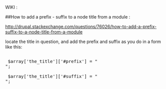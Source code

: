 

WIKI : 


##How to add a prefix - suffix to a node title from a module :

http://drupal.stackexchange.com/questions/76026/how-to-add-a-prefix-suffix-to-a-node-title-from-a-module


locate the title in question, and add the prefix and suffix as you do in a form like this:

<pre>

 $array['the_title']['#prefix'] = "<div class='wrapper'>";

 $array['the_title']['#suffix'] = "</div>";

</pre>



